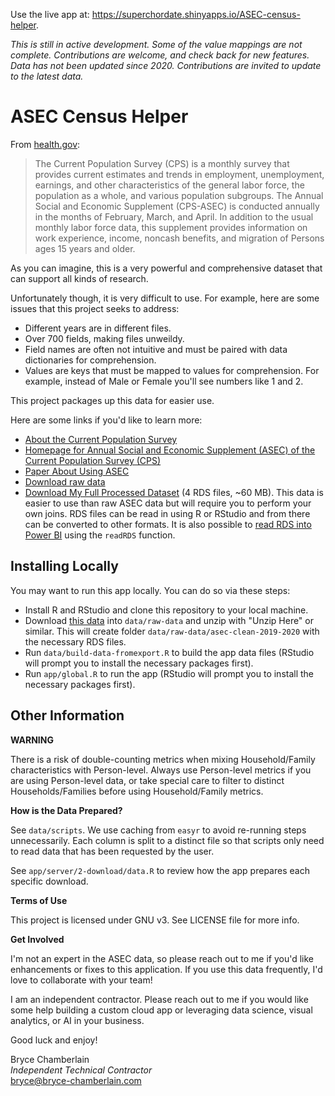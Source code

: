 
Use the live app at: https://superchordate.shinyapps.io/ASEC-census-helper.

*This is still in active development. Some of the value mappings are not complete. Contributions are welcome, and check back for new features.*  
*Data has not been updated since 2020. Contributions are invited to update to the latest data.*  

# ASEC Census Helper

From [health.gov](https://health.gov/healthypeople/objectives-and-data/data-sources-and-methods/data-sources/current-population-survey-annual-social-and-economic-supplement-cps-asec):

> The Current Population Survey (CPS) is a monthly survey that provides current estimates and trends in employment, unemployment, earnings, and  other characteristics of the general labor force, the population as a  whole, and various population subgroups. The Annual Social and Economic  Supplement (CPS-ASEC) is conducted annually in the months of February, March, and April. In addition to the usual monthly labor force data, this supplement provides information on work experience, income, noncash benefits, and migration of Persons ages 15 years and older.

As you can imagine, this is a very powerful and comprehensive dataset that can support all kinds of research. 

Unfortunately though, it is very difficult to use. For example, here are some issues that this project seeks to address:

* Different years are in different files.
* Over 700 fields, making files unweildy.
* Field names are often not intuitive and must be paired with data dictionaries for comprehension. 
* Values are keys that must be mapped to values for comprehension. For example, instead of Male or Female you'll see numbers like 1 and 2.

This project packages up this data for easier use. 

Here are some links if you'd like to learn more:

* [About the Current Population Survey](https://www.census.gov/programs-surveys/cps/about.html)
* [Homepage for Annual Social and Economic Supplement (ASEC) of the Current Population Survey (CPS)](https://www.census.gov/programs-surveys/saipe/guidance/model-input-data/cpsasec.html)
* [Paper About Using ASEC](https://cps.ipums.org/cps/resources/linking/4.workingpaper16.pdf)
* [Download raw data](https://www.census.gov/data/datasets/time-series/demo/cps/cps-asec.2020.html)
* [Download My Full Processed Dataset](https://storage.googleapis.com/data-downloads-by-bryce/asec-clean-2019-2020.zip) (4 RDS files, ~60 MB). This data is easier to use than raw ASEC data but will require you to perform your own joins. RDS files can be read in using R or RStudio and from there can be converted to other formats. It is also possible to [read RDS into Power BI](https://www.sqlshack.com/import-data-using-r-in-power-bi/) using the `readRDS` function.


## Installing Locally

You may want to run this app locally. You can do so via these steps:

* Install R and RStudio and clone this repository to your local machine.
* Download [this data](https://storage.googleapis.com/data-downloads-by-bryce/asec-clean-2019-2020.zip) into `data/raw-data` and unzip with "Unzip Here" or similar. This will create folder `data/raw-data/asec-clean-2019-2020` with the necessary RDS files. 
* Run `data/build-data-fromexport.R` to build the app data files (RStudio will prompt you to install the necessary packages first).
* Run `app/global.R` to run the app (RStudio will prompt you to install the necessary packages first).

## Other Information

**WARNING**

There is a risk of double-counting metrics when mixing Household/Family characteristics with Person-level. Always use Person-level metrics if you are using Person-level data, or take special care to filter to distinct Households/Families before using Household/Family metrics. 

**How is the Data Prepared?**

See `data/scripts`. We use caching from `easyr` to avoid re-running steps unnecessarily. Each column is split to a distinct file so that scripts only need to read data that has been requested by the user. 

See `app/server/2-download/data.R` to review how the app prepares each specific download. 

**Terms of Use**

This project is licensed under GNU v3. See LICENSE file for more info. 

**Get Involved**

I'm not an expert in the ASEC data, so please reach out to me if you'd like enhancements or fixes to this application. If you use this data frequently, I'd love to collaborate with your team!  

I am an independent contractor. Please reach out to me if you would like some help building a custom cloud app or leveraging data science, visual analytics, or AI in your business. 

Good luck and enjoy!

Bryce Chamberlain  
_Independent Technical Contractor_  
bryce@bryce-chamberlain.com

